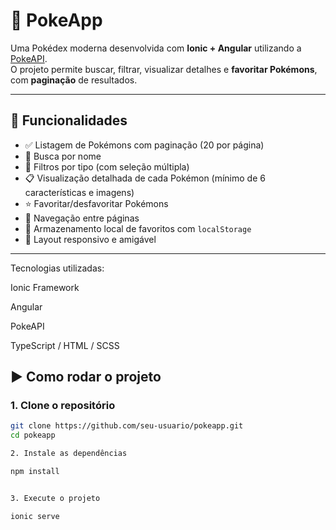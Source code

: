 # 📱 PokeApp

Uma Pokédex moderna desenvolvida com **Ionic + Angular** utilizando a [PokeAPI](https://pokeapi.co/).  
O projeto permite buscar, filtrar, visualizar detalhes e **favoritar Pokémons**, com **paginação** de resultados.

---

## 🚀 Funcionalidades

- ✅ Listagem de Pokémons com paginação (20 por página)
- 🔎 Busca por nome
- 🧩 Filtros por tipo (com seleção múltipla)
- 📋 Visualização detalhada de cada Pokémon (mínimo de 6 características e imagens)
- ⭐ Favoritar/desfavoritar Pokémons
- 🧭 Navegação entre páginas
- 💾 Armazenamento local de favoritos com `localStorage`
- 🎨 Layout responsivo e amigável

---

Tecnologias utilizadas:

Ionic Framework

Angular

PokeAPI

TypeScript / HTML / SCSS



## ▶️ Como rodar o projeto

### 1. Clone o repositório

```bash
git clone https://github.com/seu-usuario/pokeapp.git
cd pokeapp

2. Instale as dependências

npm install


3. Execute o projeto

ionic serve
